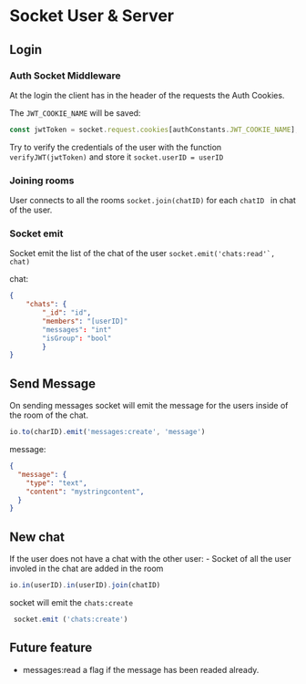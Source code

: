
# Socket User & Server


## Login 

### Auth Socket Middleware
At the login the client has in the header of the requests the Auth Cookies.

The ``JWT_COOKIE_NAME`` will be saved:
``` js
const jwtToken = socket.request.cookies[authConstants.JWT_COOKIE_NAME]; 
``` 
Try to verify the credentials of the user  with the function ```  verifyJWT(jwtToken) ```  and store it  ``socket.userID = userID``


### Joining rooms
User connects to all the rooms ``socket.join(chatID)`` for each ``chatID `` in chat of the user.

###   Socket emit
Socket emit the list of the chat of the user
``socket.emit('chats:read'`, chat)``

chat:
``` json
{
	"chats": {
		"_id": "id",
		"members": "[userID]"
		"messages": "int"
		"isGroup": "bool"
		}
}
```


## Send Message
On sending messages socket will emit the message for the users inside of the room of the chat.

``` js 
io.to(charID).emit('messages:create', 'message')
```
message:
``` json
{
  "message": {
    "type": "text",
    "content": "mystringcontent",
  }
}
```


## New chat 

If the user does not have a chat with the other user:
	-      Socket of all the user involed in the chat are added in the room
``` js
io.in(userID).in(userID).join(chatID)
```
 socket will emit the ``chats:create``
```js
 socket.emit ('chats:create')
 ```
	


## Future feature
- messages:read a flag if the message has been readed already.
